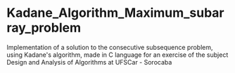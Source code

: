 # Kadane_Algorithm_Maximum_subarray_problem
Implementation of a solution to the consecutive subsequence problem, using Kadane's algorithm, made in C language for an exercise of the subject Design and Analysis of Algorithms at UFSCar - Sorocaba
